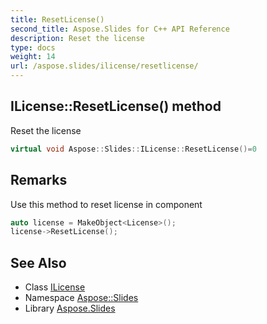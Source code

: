 ```yaml
---
title: ResetLicense()
second_title: Aspose.Slides for C++ API Reference
description: Reset the license
type: docs
weight: 14
url: /aspose.slides/ilicense/resetlicense/
---
```

## ILicense::ResetLicense() method


Reset the license

```cpp
virtual void Aspose::Slides::ILicense::ResetLicense()=0
```

## Remarks


Use this method to reset license in component


```cpp
auto license = MakeObject<License>();
license->ResetLicense();
```

## See Also

* Class [ILicense](../)
* Namespace [Aspose::Slides](../../)
* Library [Aspose.Slides](../../../)